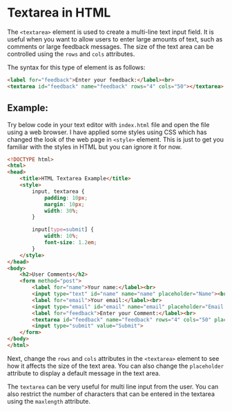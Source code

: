 # Textarea in HTML

The `<textarea>` element is used to create a multi-line text input field. It is useful when you want to allow users to enter large amounts of text, such as comments or large feedback messages. The size of the text area can be controlled using the `rows` and `cols` attributes.

The syntax for this type of element is as follows:

```html
<label for="feedback">Enter your feedback:</label><br>
<textarea id="feedback" name="feedback" rows="4" cols="50"></textarea>
```

## Example:

Try below code in your text editor with `index.html` file and open the file using a web browser. I have applied some styles using CSS which has changed the look of the web page in `<style>` element. This is just to get you familiar with the styles in HTML but you can ignore it for now.

```html
<!DOCTYPE html>
<html>
<head>
    <title>HTML Textarea Example</title>
    <style>
        input, textarea {
            padding: 10px;
            margin: 10px;
            width: 30%;
        }

        input[type=submit] {
            width: 10%;
            font-size: 1.2em;
        }
    </style>
</head>
<body>
    <h2>User Comments</h2>
    <form method="post">
        <label for="name">Your name:</label><br>
        <input type="text" id="name" name="name" placeholder="Name"><br>
        <label for="email">Your email:</label><br>
        <input type="email" id="email" name="email" placeholder="Email address"><br>
        <label for="feedback">Enter your Comment:</label><br>
        <textarea id="feedback" name="feedback" rows="4" cols="50" placeholder="Enter your Comment..."></textarea><<br>
        <input type="submit" value="Submit">
    </form>
</body>
</html>
```

Next, change the `rows` and `cols` attributes in the `<textarea>` element to see how it affects the size of the text area. You can also change the `placeholder` attribute to display a default message in the text area.

The `textarea` can be very useful for multi line input from the user. You can also restrict the number of characters that can be entered in the textarea using the `maxlength` attribute.

